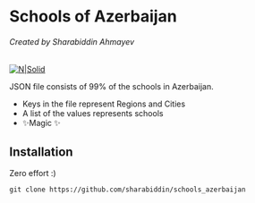# Schools of Azerbaijan
###### Created by Sharabiddin Ahmayev

[![N|Solid](https://img.freepik.com/free-vector/happy-children-waiting-school-bus-isolated-flat-vector-illustration-cartoon-girl-boy-standing-road-near-school-building_74855-8397.jpg?t=st=1650817443~exp=1650818043~hmac=ca78d460cd9d8694f1809053fb079075fe577fd64fc72d0ceca00820ce7ca1dc&w=1060)](#)

JSON file consists of 99% of the schools in Azerbaijan.

- Keys in the file represent Regions and Cities
- A list of the values represents schools
- ✨Magic ✨


## Installation

Zero effort :)
```
git clone https://github.com/sharabiddin/schools_azerbaijan
```
